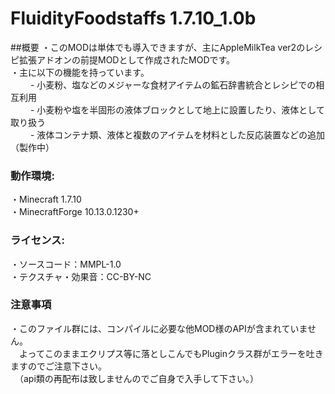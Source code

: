 # FluidityFoodstaffs 1.7.10_1.0b

##概要
・このMODは単体でも導入できますが、主にAppleMilkTea ver2のレシピ拡張アドオンの前提MODとして作成されたMODです。
<br>・主に以下の機能を持っています。
<br>　　 - 小麦粉、塩などのメジャーな食材アイテムの鉱石辞書統合とレシピでの相互利用
<br>　　 - 小麦粉や塩を半固形の液体ブロックとして地上に設置したり、液体として取り扱う
<br>　　 - 液体コンテナ類、液体と複数のアイテムを材料とした反応装置などの追加（製作中）

### 動作環境:
・Minecraft 1.7.10
<br>・MinecraftForge 10.13.0.1230+
 
### ライセンス:
・ソースコード：MMPL-1.0
<br>・テクスチャ・効果音：CC-BY-NC

### 注意事項
・このファイル群には、コンパイルに必要な他MOD様のAPIが含まれていません。
<br>　よってこのままエクリプス等に落としこんでもPluginクラス群がエラーを吐きますのでご注意下さい。
<br>　（api類の再配布は致しませんのでご自身で入手して下さい。）
